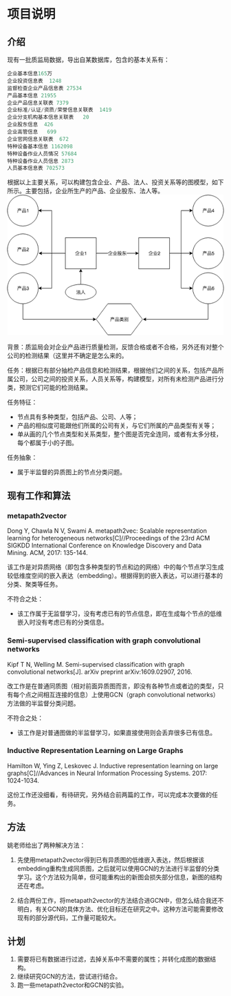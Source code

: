 # 项目说明

## 介绍

现有一批质监局数据，导出自某数据库，包含的基本关系有：

``` c
企业基本信息165万
企业投资信息表  1248
监督检查企业产品信息表 27534
产品基本信息 21955
企业产品信息关联表 7379
企业标准/认证/资质/荣誉信息关联表  1419
企业分支机构基本信息关联表   20
企业股东信息  426
企业高管信息   699
企业官网信息关联表  672
特种设备基本信息 1162098
特种设备作业人员情况 57684
特种设备作业人员信息 2873
人员基本信息表 702573
```

根据以上主要关系，可以构建包含企业、产品、法人、投资关系等的图模型，如下所示。主要包括，企业所生产的产品、企业股东、法人等。
![rel](pics/rel2.png)

背景：质监局会对企业产品进行质量检测，反馈合格或者不合格，另外还有对整个公司的检测结果（这里并不确定是怎么来的。

任务：根据已有部分抽检产品信息和检测结果，根据他们之间的关系，包括产品所属公司，公司之间的投资关系，人员关系等，构建模型，对所有未检测产品进行分类，预测它们可能的检测结果。

任务特征：

- 节点具有多种类型，包括产品、公司、人等；
- 产品的相似度可能跟他们所属的公司有关，与它们所属的产品类型有关等；
- 单从画的几个节点类型和关系类型，整个图是否完全连同，或者有太多分枝，每个都属于小的子图。

任务抽象：

- 属于半监督的异质图上的节点分类问题。

## 现有工作和算法

### metapath2vector

Dong Y, Chawla N V, Swami A. metapath2vec: Scalable representation learning for heterogeneous networks[C]//Proceedings of the 23rd ACM SIGKDD International Conference on Knowledge Discovery and Data Mining. ACM, 2017: 135-144.

该工作是对异质网络（即包含多种类型的节点和边的网络）中的每个节点学习生成较低维度空间的嵌入表达（embedding）。根据得到的嵌入表达，可以进行基本的分类、聚类等任务。

不符合之处：

- 该工作属于无监督学习，没有考虑已有的节点信息，即在生成每个节点的低维嵌入时没有考虑已有的分类信息。

### Semi-supervised classification with graph convolutional networks

Kipf T N, Welling M. Semi-supervised classification with graph convolutional networks[J]. arXiv preprint arXiv:1609.02907, 2016.

改工作是在普通同质图（相对前面异质图而言，即没有各种节点或者边的类型，只有每个点之间相互连接的信息）上使用GCN（graph convolutional networks）方法做的半监督分类问题。

不符合之处：

- 该工作是对普通图做的半监督学习，如果直接使用则会丢弃很多已有信息。

### Inductive Representation Learning on Large Graphs

Hamilton W, Ying Z, Leskovec J. Inductive representation learning on large graphs[C]//Advances in Neural Information Processing Systems. 2017: 1024-1034.

这份工作还没细看，有待研究，另外结合前两篇的工作，可以完成本次要做的任务。

## 方法

姚老师给出了两种解决方法：

1. 先使用metapath2vector得到已有异质图的低维嵌入表达，然后根据该embedding重构生成同质图，之后就可以使用GCN的方法进行半监督的分类学习。这个方法较为简单，但可能重构出的新图会损失部分信息，新图的结构还在考虑。

2. 结合两份工作，将metapath2vector的方法结合进GCN中，但怎么结合我还不明白，有关GCN的具体方法、优化目标还在研究之中。这种方法可能需要修改现有的部分源代码，工作量可能较大。

## 计划

1. 需要将已有数据进行过滤，去掉关系中不需要的属性；并转化成图的数据结构。
2. 继续研究GCN的方法，尝试进行结合。
3. 跑一些metapath2vector和GCN的实验。